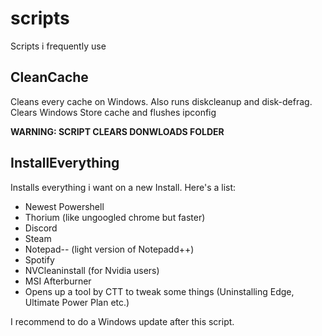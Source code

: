 # scripts
Scripts i frequently use

## CleanCache
Cleans every cache on Windows. Also runs diskcleanup and disk-defrag. Clears Windows Store cache and flushes ipconfig

**WARNING: SCRIPT CLEARS DONWLOADS FOLDER**

## InstallEverything
Installs everything i want on a new Install. Here's a list:
- Newest Powershell
- Thorium (like ungoogled chrome but faster)
- Discord
- Steam
- Notepad-- (light version of Notepadd++)
- Spotify
- NVCleaninstall (for Nvidia users)
- MSI Afterburner
- Opens up a tool by CTT to tweak some things (Uninstalling Edge, Ultimate Power Plan etc.)

I recommend to do a Windows update after this script. 

